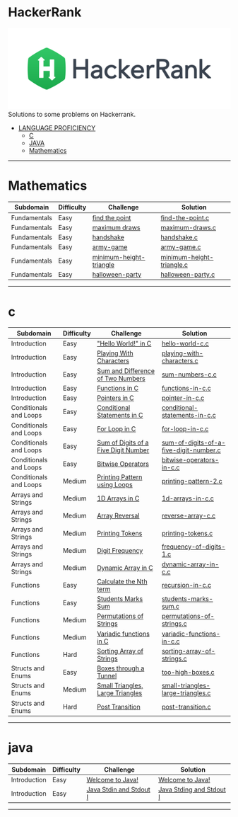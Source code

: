 # HackerRank
[![My hackerrank profile](images/HackerRankLogo.svg)](https://www.hackerrank.com/ablaamim)
Solutions to some problems on Hackerrank.

* [LANGUAGE PROFICIENCY](#language-proficiency)
    * [C](#c)
	* [JAVA](#java)
    * [Mathematics](#Mathematics)

---

# Mathematics

| Subdomain | Difficulty | Challenge | Solution |
|--- |--- |--- |--- |
| Fundamentals | Easy | [find the point](https://www.hackerrank.com/challenges/find-point/problem?isFullScreen=true) | [find-the-point.c](Mathematics/find-the-point/find-the-point.c) |
| Fundamentals | Easy | [maximum draws](https://www.hackerrank.com/challenges/maximum-draws/problem?isFullScreen=true) | [maximum-draws.c](Mathematics/maximum-draws/maximum-draws.c) |
| Fundamentals | Easy | [handshake](https://www.hackerrank.com/challenges/handshake/problem?isFullScreen=true) | [handshake.c](Mathematics/handshake/handshake.c) |
| Fundamentals | Easy | [army-game](https://www.hackerrank.com/challenges/game-with-cells/problem?isFullScreen=true) | [army-game.c](Mathematics/army-game/army-game.c) |
| Fundamentals | Easy | [minimum-height-triangle](https://www.hackerrank.com/challenges/lowest-triangle/problem?isFullScreen=true) | [minimum-height-triangle.c](Mathematics/minimum-height-triangle/minimum-height-triangle.c)  |
| Fundamentals | Easy | [halloween-party](https://www.hackerrank.com/challenges/halloween-party/problem?isFullScreen=true) | [halloween-party.c](Mathematics/halloween-party/halloween-party.c) |

---

# c

| Subdomain | Difficulty | Challenge | Solution |
|--- |--- |--- |--- |
| Introduction | Easy | ["Hello World!" in C](https://www.hackerrank.com/challenges/hello-world-c/problem) | [hello-world-c.c](C_LANGUAGE_SECTION_HACKERRANK/hello-world-c/hello-world-c.c) |
| Introduction | Easy | [Playing With Characters](https://www.hackerrank.com/challenges/playing-with-characters/problem) | [playing-with-characters.c](C_LANGUAGE_SECTION_HACKERRANK/playing-with-characters/playing-with-characters.c)|
| Introduction | Easy | [Sum and Difference of Two Numbers](https://www.hackerrank.com/challenges/sum-numbers-c/problem) | [sum-numbers-c.c](C_LANGUAGE_SECTION_HACKERRANK/sum-numbers-c/sum-numbers-c.c)|
| Introduction | Easy | [Functions in C](https://www.hackerrank.com/challenges/functions-in-c/problem) | [functions-in-c.c](C_LANGUAGE_SECTION_HACKERRANK/functions-in-c/functions-in-c.c)|
| Introduction | Easy | [Pointers in C](https://www.hackerrank.com/challenges/pointer-in-c/problem) | [pointer-in-c.c](C_LANGUAGE_SECTION_HACKERRANK/pointer-in-c/pointer-in-c.c)|
| Conditionals and Loops | Easy | [Conditional Statements in C](https://www.hackerrank.com/challenges/conditional-statements-in-c/problem) | [conditional-statements-in-c.c](C_LANGUAGE_SECTION_HACKERRANK/conditional-statements-in-c/conditional-statements-in-c.c)|
| Conditionals and Loops | Easy | [For Loop in C](https://www.hackerrank.com/challenges/for-loop-in-c/problem) | [for-loop-in-c.c](C_LANGUAGE_SECTION_HACKERRANK/for-loop-in-c/for-loop-in-c.c)|
| Conditionals and Loops | Easy | [Sum of Digits of a Five Digit Number](https://www.hackerrank.com/challenges/sum-of-digits-of-a-five-digit-number/problem)|[sum-of-digits-of-a-five-digit-number.c](C_LANGUAGE_SECTION_HACKERRANK/sum-of-digits-of-a-five-digit-number/sum-of-digits-of-a-five-digit-number.c)|
| Conditionals and Loops | Easy | [Bitwise Operators](https://www.hackerrank.com/challenges/bitwise-operators-in-c/problem) | [bitwise-operators-in-c.c](C_LANGUAGE_SECTION_HACKERRANK/bitwise-operators-in-c/bitwise-operators-in-c.c)|
| Conditionals and Loops | Medium | [Printing Pattern using Loops](https://www.hackerrank.com/challenges/printing-pattern-2/problem) | [printing-pattern-2.c](C_LANGUAGE_SECTION_HACKERRANK/printing-pattern-2/printing-pattern-2.c)|
| Arrays and Strings | Medium | [1D Arrays in C](https://www.hackerrank.com/challenges/1d-arrays-in-c/problem) | [1d-arrays-in-c.c](C_LANGUAGE_SECTION_HACKERRANK/1d-arrays-in-c/1d-arrays-in-c.c)|
| Arrays and Strings | Medium | [Array Reversal](https://www.hackerrank.com/challenges/reverse-array-c/problem) | [reverse-array-c.c](C_LANGUAGE_SECTION_HACKERRANK/reverse-array-c/reverse-array-c.c)|
| Arrays and Strings | Medium| [Printing Tokens](https://www.hackerrank.com/challenges/printing-tokens-/problem) | [printing-tokens.c](C_LANGUAGE_SECTION_HACKERRANK/printing-tokens/printing-tokens.c)|
| Arrays and Strings| Medium | [Digit Frequency](https://www.hackerrank.com/challenges/frequency-of-digits-1/problem) | [frequency-of-digits-1.c](C_LANGUAGE_SECTION_HACKERRANK/frequency-of-digits-1/frequency-of-digits-1.c)|
| Arrays and Strings | Medium | [Dynamic Array in C](https://www.hackerrank.com/challenges/dynamic-array-in-c/problem) | [dynamic-array-in-c.c](C_LANGUAGE_SECTION_HACKERRANK/dynamic-array-in-c/dynamic-array-in-c.c)|
| Functions | Easy| [Calculate the Nth term](https://www.hackerrank.com/challenges/recursion-in-c/problem) | [recursion-in-c.c](C_LANGUAGE_SECTION_HACKERRANK/recursion-in-c/recursion-in-c.c)|
| Functions | Easy| [Students Marks Sum](https://www.hackerrank.com/challenges/students-marks-sum/problem) | [students-marks-sum.c](C_LANGUAGE_SECTION_HACKERRANK/students-marks-sum/students-marks-sum.c)|
| Functions | Medium | [Permutations of Strings](https://www.hackerrank.com/challenges/permutations-of-strings/problem) | [permutations-of-strings.c](C_LANGUAGE_SECTION_HACKERRANK/permutations-of-strings/permutations-of-strings.c)|
| Functions | Medium | [Variadic functions in C](https://www.hackerrank.com/challenges/variadic-functions-in-c/problem) | [variadic-functions-in-c.c](C_LANGUAGE_SECTION_HACKERRANK/variadic-functions-in-c/variadic-functions-in-c.c)|
| Functions | Hard |[Sorting Array of Strings](https://www.hackerrank.com/challenges/sorting-array-of-strings/problem) | [sorting-array-of-strings.c](C_LANGUAGE_SECTION_HACKERRANK/sorting-array-of-strings/sorting-array-of-strings.c)|
| Structs and Enums | Easy| [Boxes through a Tunnel](https://www.hackerrank.com/challenges/too-high-boxes/problem) | [too-high-boxes.c](C_LANGUAGE_SECTION_HACKERRANK/too-high-boxes/too-high-boxes.c)|
| Structs and Enums | Medium |[Small Triangles, Large Triangles](https://www.hackerrank.com/challenges/small-triangles-large-triangles/problem) | [small-triangles-large-triangles.c](C_LANGUAGE_SECTION_HACKERRANK/small-triangles-large-triangles/small-triangles-large-triangles.c)|
| Structs and Enums | Hard |[Post Transition](https://www.hackerrank.com/challenges/post-transition/problem) | [post-transition.c](C_LANGUAGE_SECTION_HACKERRANK/post-transition/post-transition.c) |

---

# java

| Subdomain | Difficulty | Challenge | Solution |
|--- |--- |--- |--- |
| Introduction | Easy | [Welcome to Java!](https://www.hackerrank.com/challenges/welcome-to-java/problem?isFullScreen=true) | [Welcome to Java!](https://github.com/ablaamim/Problem_Solving/blob/master/JAVA_LANGUAGE_SECTION_HACKERRANK/Welcome_to_java/welcome_to_java.java) |
|  Introduction | Easy | [Java Stdin and Stdout I](https://www.hackerrank.com/challenges/java-stdin-and-stdout-1/problem?isFullScreen=true) | [Java Stding and Stdout I](https://github.com/ablaamim/Problem_Solving/blob/master/JAVA_LANGUAGE_SECTION_HACKERRANK/Java_stdin_and_stdout_1/Java_stdin_and_stdout_1.java) |

---

